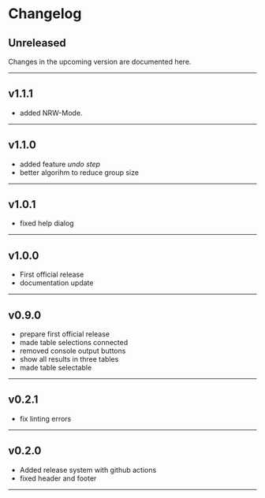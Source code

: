 # Changelog

## Unreleased
Changes in the upcoming version are documented here.

---

## v1.1.1
 - added NRW-Mode.

---

## v1.1.0
 - added feature *undo step* 
 - better algorihm to reduce group size

---

## v1.0.1

- fixed help dialog

---

## v1.0.0

- First official release
- documentation update

---

## v0.9.0

- prepare first official release
- made table selections connected
- removed console output buttons
- show all results in three tables
- made table selectable

---

## v0.2.1

- fix linting errors

---

## v0.2.0

- Added release system with github actions
- fixed header and footer

---
